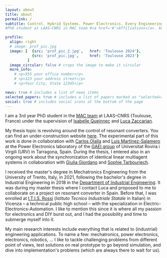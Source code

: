 ```yaml
---
layout: about
title: about
permalink: /
subtitle: Control. Hybrid Systems. Power Electronics. Every Engineering Application.
#PhD student at LAAS–CNRS in MAC team #<a href='#'>Affiliations</a>. Address. Contacts. Moto. Etc.

profile:
  align: right
  # image: prof_pic.jpg
  image: [  {src: 'prof_pic_2.jpg',   href: 'Toulouse 2024'},
            {src: 'prof_pic.jpg',     href: 'Toulouse 2023'}
          ]
  image_circular: false # crops the image to make it circular
  more_info: 
    # <p>555 your office number</p>
    # <p>123 your address street</p>
    # <p>Your City, State 12345</p>

news: true # includes a list of news items
selected_papers: true # includes a list of papers marked as "selected={true}"
social: true # includes social icons at the bottom of the page
---
```


<!-- var images = [
    {src: '1.jpg', href: '#link1'},
    {src: '2.jpg', href: '#link2'},
    {src: '3.jpg', href: '#link3'},
    {src: '4.jpg', href: '#link4'}
]; -->

I am a 3rd year PhD student in the [MAC team](https://www.laas.fr/en/teams/mac/) at LAAS–CNRS (Toulouse, France) under the supervision of [Isabelle Queinnec](https://homepages.laas.fr/queinnec/) and [Luca Zaccarian](https://homepages.laas.fr/lzaccari/).

My thesis topic is revolving around the control of resonant converters. You can find an under-construction website [here](https://nzaupa.github.io/FPGA_resonant_converter/intro.html). The experimental part of this work is done in collaboration with [Carlos Olalla](https://usuaris.tinet.cat/com.ea/) and [Luis Martínez-Salamero](https://scholar.google.com/citations?user=71pwBGoAAAAJ) at the Power Electronics laboratory of the [GAEI group](http://sauron.etse.urv.es/gaei/index.html) of Universitat Rovira i Virgili (URV) in Tarragona, Spain.
During the thesis, I entered also in an ongoing work about the synchronization of identical linear multiagent systems in collaboration with [Giulia Giordano](http://giordanogiulia.altervista.org/) and [Sophie  Tarbouriech](https://homepages.laas.fr/tarbour/bio.html).

I received the master's degree in Mechatronics Engineering from the University of Trento, Italy, in 2021, following the bachelor's degree in Industrial Engineering in 2018 in the [Department of Industrial Engineering](https://www.dii.unitn.it/en). 
It was during my master thesis where I contact Luca and proposed to me to collaborate on a project on resonant converter in Spain.
Before that, I was enrolled at [I.T.I.S. Rossi](https://www.itisrossi.edu.it/) (_Istituto Tecnico Industriale Statale_ in Italian) in Vicenza – a technical public high school – with the specialization in Electric-Electronics-Automation. I like to mention this since it is where all my passion for electronics and DIY burst out, and I had the possibility and time to submerge myself into it.


My main research interests include everything that is related to (industrial) engineering applications.
To name a few: mechatronics, power electronics, electronics, robotics, ...
I like to tackle challenging problems from different point of views, test solutions on real prototype to go beyond simulation, and dive into implementation's problems (which are always there to wait for us).


<!-- Write your biography here. Tell the world about yourself. Link to your favorite [subreddit](http://reddit.com). You can put a picture in, too. The code is already in, just name your picture `prof_pic.jpg` and put it in the `img/` folder.

Put your address / P.O. box / other info right below your picture. You can also disable any of these elements by editing `profile` property of the YAML header of your `_pages/about.md`. Edit `_bibliography/papers.bib` and Jekyll will render your [publications page](/al-folio/publications/) automatically. -->

<!-- Link to your social media connections, too. This theme is set up to use [Font Awesome icons](https://fontawesome.com/) and [Academicons](https://jpswalsh.github.io/academicons/), like the ones below. Add your Facebook, Twitter, LinkedIn, Google Scholar, or just disable all of them. -->


